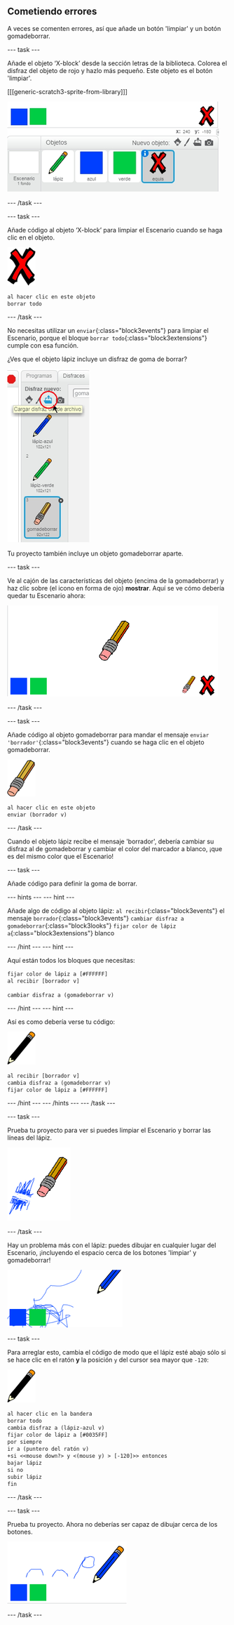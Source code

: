 ## Cometiendo errores

A veces se comenten errores, así que añade un botón 'limpiar' y un botón gomadeborrar.

\--- task \---

Añade el objeto ‘X-block’ desde la sección letras de la biblioteca. Colorea el disfraz del objeto de rojo y hazlo más pequeño. Este objeto es el botón 'limpiar'.

[[[generic-scratch3-sprite-from-library]]]

![captura de pantalla](images/paint-x.png)

\--- /task \---

\--- task \---

Añade código al objeto ‘X-block’ para limpiar el Escenario cuando se haga clic en el objeto.

![cruz](images/cross.png)

```blocks3
al hacer clic en este objeto
borrar todo
```

\--- /task \---

No necesitas utilizar un `enviar`{:class="block3events"} para limpiar el Escenario, porque el bloque `borrar todo`{:class="block3extensions"} cumple con esa función.

¿Ves que el objeto lápiz incluye un disfraz de goma de borrar?

![captura de pantalla](images/paint-eraser-costume.png)

Tu proyecto también incluye un objeto gomadeborrar aparte.

\--- task \---

Ve al cajón de las características del objeto (encima de la gomadeborrar) y haz clic sobre (el icono en forma de ojo) **mostrar**. Aquí se ve cómo debería quedar tu Escenario ahora:

![captura de pantalla](images/paint-eraser-stage.png)

\--- /task \---

\--- task \---

Añade código al objeto gomadeborrar para mandar el mensaje `enviar 'borrador'`{:class="block3events"} cuando se haga clic en el objeto gomadeborrar.

![borrador](images/eraser.png)

```blocks3
al hacer clic en este objeto
enviar (borrador v)
```

\--- /task \---

Cuando el objeto lápiz recibe el mensaje 'borrador', debería cambiar su disfraz al de gomadeborrar y cambiar el color del marcador a blanco, ¡que es del mismo color que el Escenario!

\--- task \---

Añade código para definir la goma de borrar.

\--- hints \--- \--- hint \---

Añade algo de código al objeto lápiz: `al recibir`{:class="block3events"} el mensaje `borrador`{:class="block3events"} `cambiar disfraz a gomadeborrar`{:class="block3looks"} `fijar color de lápiz a`{:class="block3extensions"} blanco

\--- /hint \--- \--- hint \---

Aquí están todos los bloques que necesitas:

```blocks3
fijar color de lápiz a [#FFFFFF]
al recibir [borrador v]

cambiar disfraz a (gomadeborrar v)
```

\--- /hint \--- \--- hint \---

Así es como debería verse tu código:

![lápiz](images/pencil.png)

```blocks3
al recibir [borrador v]
cambia disfraz a (gomadeborrar v)
fijar color de lápiz a [#FFFFFF]
```

\--- /hint \--- \--- /hints \--- \--- /task \---

\--- task \---

Prueba tu proyecto para ver si puedes limpiar el Escenario y borrar las líneas del lápiz.

![captura de pantalla](images/paint-erase-test.png)

\--- /task \---

Hay un problema más con el lápiz: puedes dibujar en cualquier lugar del Escenario, ¡incluyendo el espacio cerca de los botones 'limpiar' y gomadeborrar!

![captura de pantalla](images/paint-draw-problem.png)

\--- task \---

Para arreglar esto, cambia el código de modo que el lápiz esté abajo sólo si se hace clic en el ratón **y** la posición `y` del cursor sea mayor que `-120`:

![pencil](images/pencil.png)

```blocks3
al hacer clic en la bandera
borrar todo
cambia disfraz a (lápiz-azul v)
fijar color de lápiz a [#0035FF]
por siempre
ir a (puntero del ratón v)
+si <<mouse down?> y <(mouse y) > [-120]>> entonces 
bajar lápiz
si no
subir lápiz
fin
```

\--- /task \---

\--- task \---

Prueba tu proyecto. Ahora no deberías ser capaz de dibujar cerca de los botones.

![captura de pantalla](images/paint-fixed.png)

\--- /task \---